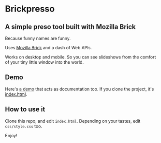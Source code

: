 # Brickpresso

## A simple preso tool built with Mozilla Brick

Because funny names are funny.

Uses <a href="https://github.com/mozilla/brick">Mozilla Brick</a> and a dash of Web APIs.

Works on desktop and mobile. So you can see slideshows from the comfort of your tiny little window into the world.

## Demo

Here's <a href="http://sole.github.io/brickpresso/">a demo</a> that acts as documentation too. If you clone the project, it's <a href="https://github.com/sole/brickpresso/blob/master/index.html">index.html</a>.

## How to use it

Clone this repo, and edit ````index.html````. Depending on your tastes, edit ````css/style.css```` too.

Enjoy!
